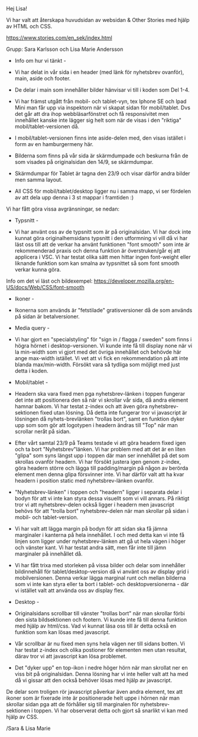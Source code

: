Hej Lisa!

Vi har valt att återskapa huvudsidan av websidan & Other Stories med hjälp av HTML och CSS.

https://www.stories.com/en_sek/index.html 

Grupp: Sara Karlsson och Lisa Marie Andersson


- Info om hur vi tänkt -

* Vi har delat in vår sida i en header (med länk för nyhetsbrev ovanför), main, aside och footer. 

* De delar i main som innehåller bilder hänvisar vi till i koden som Del 1-4. 

* Vi har främst utgått från mobil- och tablet-vyn, tex Iphone SE och Ipad Mini man får upp via inspektorn när vi skapat sidan för mobil/tablet. Dvs det går att dra ihop webbläsarfönstret och få responsivitet men innehållet kanske inte lägger sig helt som när de visas i den "riktiga" mobil/tablet-versionen då. 

* I mobil/tablet-versionen finns inte aside-delen med, den visas istället i form av en hamburgermeny    här. 

* Bilderna som finns på vår sida är skärmdumpade och beskurna från de som visades på originalsidan den 
14/9, se skärmdumpar. 

* Skärmdumpar för Tablet är tagna den 23/9 och visar därför andra bilder men samma layout. 

* All CSS för mobil/tablet/desktop ligger nu i samma mapp, vi ser fördelen av att dela upp denna i 3 st mappar i framtiden :) 



Vi har fått göra vissa avgränsningar, se nedan:


 - Typsnitt -

* Vi har använt oss av de typsnitt som är på originalsidan. Vi har dock inte kunnat göra originalhemsidans typsnitt i den utformning vi vill då vi har läst oss till att de verkar ha använt funktionen "font smooth" som inte är rekommenderad praxis och denna funktion är överstruken/går ej att applicera i VSC. Vi har testat olika sätt men hittar ingen font-weight eller liknande funktion som kan smalna av typsnittet så som font smooth verkar kunna göra. 

Info om det vi läst och bildexempel: https://developer.mozilla.org/en-US/docs/Web/CSS/font-smooth


- Ikoner - 

* Ikonerna som används är "fetstilade" gratisversioner då de som används på sidan är betalversioner. 


 - Media query - 

 * Vi har gjort en "specialstyling" för "sign in / flagga / sweden" som finns i högra hörnet i desktop-versionen. Vi kunde inte få till display none när vi la min-width som vi gjort med det övriga innehållet och behövde här ange max-width istället. Vi vet att vi fick en rekommendation på att inte blanda max/min-width. Försökt vara så tydliga som möjligt med just detta i koden. 


 - Mobil/tablet - 

* Headern ska vara fixed men pga nyhetsbrev-länken i toppen fungerar det inte att positionera den så när vi skrollar vår sida, då andra element hamnar bakom. Vi har testat z-index och att även göra nyhetsbrev-sektionen fixed utan lösning. Då detta inte fungerar tror vi javascript är lösningen då nyhets-brevlänken "trollas bort", samt en funktion dyker upp som som gör att logotypen i headern ändras till "Top" när man scrollar neråt på sidan. 

* Efter vårt samtal 23/9 på Teams testade vi att göra headern fixed igen och ta bort "Nyhetsbrev"länken. Vi har problem med att det är en liten "glipa" som syns längst upp i toppen där man ser innehållet på det som skrollas ovanför headern. Vi har försökt justera igen genom z-index, göra headern större och lägga till padding/margin på någon av berörda element men denna glipa försvinner inte. Vi har därför valt att ha kvar headern i position static med nyhetsbrev-länken ovanför.  

* "Nyhetsbrev-länken" i toppen och "headern" ligger i separata delar i bodyn för att vi inte kan styra dessa visuellt som vi vill annars. På riktigt tror vi att nyhetsbrev-delen också ligger i headern men javascript behövs för att "trolla bort" nyhetsbrev-delen när man skrollar på sidan i mobil- och tablet-version.

* Vi har valt att lägga margin på bodyn för att sidan ska få jämna marginaler i kanterna på hela innehållet. I och med detta kan vi inte få linjen som ligger under nyhetsbrev-länken att gå ut hela vägen i höger och vänster kant. Vi har testat andra sätt, men får inte till jämn marginaler på innehållet då. 

* Vi har fått trixa med storleken på vissa bilder och delar som innehåller bildinnehåll för tablet/desktop-version då vi använt oss av display grid i mobilversionen. Denna verkar lägga marginal runt och mellan bilderna som vi inte kan styra eller ta bort i tablet- och desktopversionerna - där vi istället valt att använda oss av display flex.


- Desktop -

* Originalsidans scrollbar till vänster "trollas bort" när man skrollar förbi den sista bildsektionen och footern. Vi kunde inte få till denna funktion med hjälp av html/css. Vad vi kunnat läsa oss till är detta också en funktion som kan lösas med javascript.

* Vår scrollbar är nu fixed men syns hela vägen ner till sidans botten. Vi har testat z-index och olika postioner för elementen men utan resultat, därav tror vi att javascript kan lösa problemet.

* Det "dyker upp" en top-ikon i nedre höger hörn när man skrollat ner en viss bit på originalsidan. Denna lösning har vi inte heller valt att ha med då vi gissar att den också behöver lösas med hjälp av javascript.

De delar som troligen rör javascript påverkar även andra element, tex att ikoner som är fixerade inte är positionerade helt uppe i hörnen när man skrollar sidan pga att de förhåller sig till marginalen för nyhetsbrev-sektionen i toppen. Vi har observerat detta och gjort så snarlikt vi kan med hjälp av CSS.

/Sara & Lisa Marie